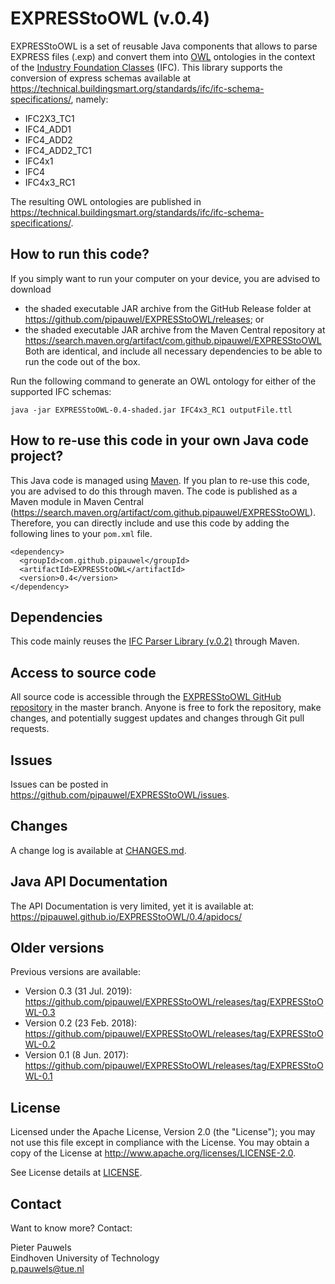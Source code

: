 # EXPRESStoOWL (v.0.4)
EXPRESStoOWL is a set of reusable Java components that allows to parse EXPRESS files (.exp) and convert them into [OWL](https://www.w3.org/standards/techs/owl) ontologies in the context of the [Industry Foundation Classes](https://technical.buildingsmart.org/standards/ifc/) (IFC). This library supports the conversion of express schemas available at https://technical.buildingsmart.org/standards/ifc/ifc-schema-specifications/, namely:

- IFC2X3_TC1
- IFC4_ADD1
- IFC4_ADD2
- IFC4_ADD2_TC1
- IFC4x1
- IFC4
- IFC4x3_RC1

The resulting OWL ontologies are published in https://technical.buildingsmart.org/standards/ifc/ifc-schema-specifications/.

## How to run this code?
If you simply want to run your computer on your device, you are advised to download
- the shaded executable JAR archive from the GitHub Release folder at https://github.com/pipauwel/EXPRESStoOWL/releases; or
- the shaded executable JAR archive from the Maven Central repository at https://search.maven.org/artifact/com.github.pipauwel/EXPRESStoOWL
Both are identical, and include all necessary dependencies to be able to run the code out of the box.

Run the following command to generate an OWL ontology for either of the supported IFC schemas:
```
java -jar EXPRESStoOWL-0.4-shaded.jar IFC4x3_RC1 outputFile.ttl
```

## How to re-use this code in your own Java code project?
This Java code is managed using [Maven](https://maven.apache.org/). If you plan to re-use this code, you are advised to do this through maven. The code is published as a Maven module in Maven Central (https://search.maven.org/artifact/com.github.pipauwel/EXPRESStoOWL). Therefore, you can directly include and use this code by adding the following lines to your `pom.xml` file.

```
<dependency>
  <groupId>com.github.pipauwel</groupId>
  <artifactId>EXPRESStoOWL</artifactId>
  <version>0.4</version>
</dependency>
```

## Dependencies
This code mainly reuses the [IFC Parser Library (v.0.2)](https://github.com/pipauwel/ifcParserLib) through Maven.

## Access to source code
All source code is accessible through the [EXPRESStoOWL GitHub repository](https://github.com/pipauwel/EXPRESStoOWL/) in the master branch. Anyone is free to fork the repository, make changes, and potentially suggest updates and changes through Git pull requests.

## Issues
Issues can be posted in https://github.com/pipauwel/EXPRESStoOWL/issues.

## Changes
A change log is available at [CHANGES.md](CHANGES.md). 

## Java API Documentation
The API Documentation is very limited, yet it is available at:
https://pipauwel.github.io/EXPRESStoOWL/0.4/apidocs/

## Older versions
Previous versions are available:
- Version 0.3 (31 Jul. 2019): https://github.com/pipauwel/EXPRESStoOWL/releases/tag/EXPRESStoOWL-0.3
- Version 0.2 (23 Feb. 2018): https://github.com/pipauwel/EXPRESStoOWL/releases/tag/EXPRESStoOWL-0.2
- Version 0.1 (8 Jun. 2017): https://github.com/pipauwel/EXPRESStoOWL/releases/tag/EXPRESStoOWL-0.1

## License
Licensed under the Apache License, Version 2.0 (the "License"); you may not use this file except in compliance with the License. You may obtain a copy of the License at http://www.apache.org/licenses/LICENSE-2.0.

See License details at [LICENSE](LICENSE).

## Contact
Want to know more? Contact:

Pieter Pauwels  
Eindhoven University of Technology  
p.pauwels@tue.nl  
